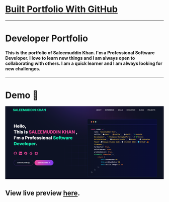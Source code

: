 # [Built Portfolio With GitHub ](https://github.com/said7388/github-portfolio)

---

# Developer Portfolio

#### This is the portfolio of Saleemuddin Khan. I'm a Professional Software Developer. I love to learn new things and I am always open to collaborating with others. I am a quick learner and I am always looking for new challenges.

---

# Demo :movie_camera:

![](./public/image/my_website_screen.png)

## View live preview [here](https://www.saleemuddin.in/).
